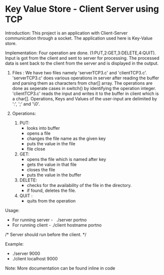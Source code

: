 # Key Value Store - Client Server using TCP
Introduction:
          This project is an application with Client-Server communication through a socket. The application used here is Key-Value store. 

Implementation: Four operation are done. (1:PUT,2:GET,3:DELETE,4:QUIT). Input is got from the client and sent to server for processing. The processed data is sent back to the client from the server and is displayed in the output.

1. Files : 
          We have two files namely 'serverTCP3.c' and 'clientTCP3.c'. 'serverTCP3.c' does various operations in server after reading the buffer and parsing them as characters from char[] array. The operations are done as seperate cases in switch() by identifying the operation integer. 'clientTCP3.c' reads the input and writes it to the buffer in client which is a char[]. Operations, Keys and Values of the user-input are delimited by ':', ';' and '\0'.


2. Operations:
      1. PUT: 
            - looks into buffer
            - opens a file
            - changes the file name as the given key
            - puts the value in the file
            - file close
      2. GET:
            - opens the file which is named after key
            - gets the value in that file
            - closes the file
            - puts the value in the buffer
      3. DELETE: 
            - checks for the availability of the file in the directory. 
            - if found, deletes the file. 
      4. QUIT :
            - quits from the operation

Usage:
- For running server -   ./server portno
- For running client -   ./client hostname portno

/* Server should run before the client. */ 

Example:
- ./server 9000
- ./client localhost 9000


Note: 
More documentation can be found inline in code
